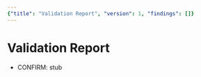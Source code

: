 ```yaml
---
{"title": "Validation Report", "version": 1, "findings": []}
---
```

# Validation Report
- CONFIRM: stub
